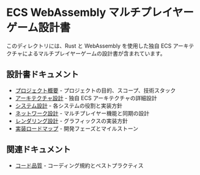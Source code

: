 # ECS WebAssembly マルチプレイヤーゲーム設計書

このディレクトリには、Rust と WebAssembly を使用した独自 ECS アーキテクチャによるマルチプレイヤーゲームの設計書が含まれています。

## 設計書ドキュメント

- [プロジェクト概要](プロジェクト概要.md) - プロジェクトの目的、スコープ、技術スタック
- [アーキテクチャ設計](アーキテクチャ設計.md) - 独自 ECS アーキテクチャの詳細設計
- [システム設計](システム設計.md) - 各システムの役割と実装方針
- [ネットワーク設計](ネットワーク設計.md) - マルチプレイヤー機能と同期の設計
- [レンダリング設計](レンダリング設計.md) - グラフィックスの実装方針
- [実装ロードマップ](実装ロードマップ.md) - 開発フェーズとマイルストーン

## 関連ドキュメント

- [コード品質](コード品質.md) - コーディング規約とベストプラクティス 